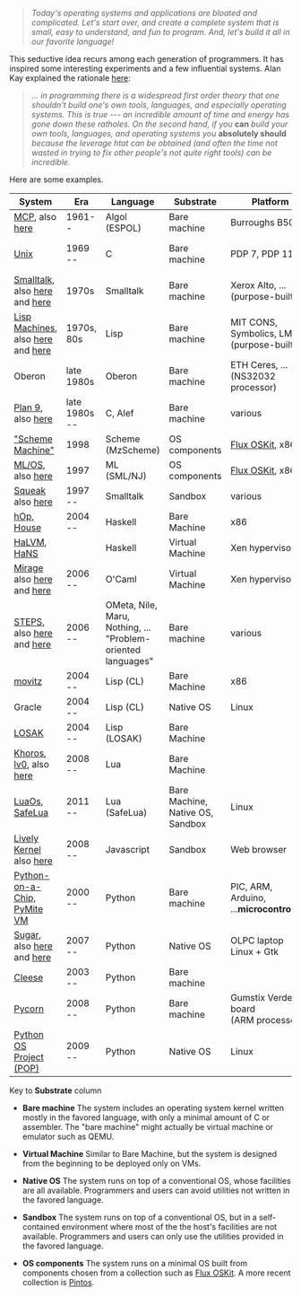 > *Today's operating systems and applications are bloated and
> complicated.  Let's start over, and create a complete system that is
> small, easy to understand, and fun to program.  And, let's build it
> all in our favorite language!*

This seductive idea recurs among each generation of programmers.  It
has inspired some interesting experiments and a few influential
systems.  Alan Kay explained the rationale
[here](http://www.vpri.org/pdf/m2004001_power.pdf):

> *... in programming there is a widespread first order theory that one
> shouldn't build one's own tools, languages, and especially operating
> systems.  This is true --- an incredible amount of time and energy has
> gone down these ratholes.  On the second hand, if you* **can** *build your
> own tools, languages, and operating systems you* **absolutely should**
> *because the leverage htat can be obtained (and often the time not
> wasted in trying to fix other people's not quite right tools) can be
> incredible.*

Here are some examples.

| System | Era | Language | Substrate    | Platform  | Applications |
| ------ | --- | -------- | -------- | -------   | ------- |
| [MCP](http://en.wikipedia.org/wiki/MCP_%28Burroughs_Large_Systems%29), also [here](http://en.wikipedia.org/wiki/Burroughs_large_systems) | 1961-- | Algol (ESPOL) | Bare machine | Burroughs B5000 | Data processing |
| [Unix](http://cm.bell-labs.com/cm/cs/who/dmr/hist.html)  | 1969 -- | C | Bare machine | PDP 7, PDP 11, ... | Programming<br>Document preparation  |
| [Smalltalk](http://classes.soe.ucsf.edu/cmps112/Spring03/readings/Ingalls78.html), also [here](http://www.vpri.org/pdf/m2004001_power.pdf) and [here](http://news.ycombinator.com/item?id=3996209) | 1970s | Smalltalk | Bare machine | Xerox Alto, ...<br>(purpose-built) | Education |
| [Lisp Machines](http://en.wikipedia.org/wiki/Lisp_machine), also [here](http://www.lispmachine.net/) and [here](http://www.andromeda.com/people/ddyer/lisp/) | 1970s, 80s | Lisp | Bare machine | MIT CONS, Symbolics, LMI, ...<br>(purpose-built)| Artificial Intelligence |
| Oberon | late 1980s | Oberon | Bare machine | ETH Ceres, ...<br>(NS32032 processor) | Programming<br>Electronics CAD|
| [Plan 9](http://plan9.bell-labs.com/sys/doc/9.html), also [here](http://doc.cat-v.org/plan_9/) | late 1980s -- | C, Alef | Bare machine | various | Programming<br>Electronics CAD |
| ["Scheme Machine"](http://lists.tunes.org/archives/lispos/1998-December/002514.html) | 1998 | Scheme (MzScheme) | OS components | [Flux OSKit](http://www.cs.utah.edu/flux/oskit/), x86 | |
| [ML/OS](dspace.mit.edu/bitstream/handle/1721.1/47545/40495469.pdf), also [here](http://www.cs.utah.edu/flux/papers/oskit-sosp97.html) | 1997 | ML (SML/NJ) | OS components | [Flux OSKit](http://www.cs.utah.edu/flux/oskit/), x86 | |
| [Squeak](http://www.squeak.org/) also [here](http://ftp.squeak.org/docs/OOPSLA.Squeak.html) | 1997 -- | Smalltalk | Sandbox | various ||
| [hOp, House](http://programatica.cs.pdx.edu/House/) | 2004 -- | Haskell | Bare Machine | x86 || 
| [HaLVM](halvm.org), [HaNS](http://www.haskell.org/pipermail/haskell-cafe/2011-May/092291.html) | | Haskell | Virtual Machine | Xen hypervisor | Cloud computing |
| [Mirage](http://www.openmirage.org/) also [here](http://www.openmirage.org/wiki/papers) and [here](http://dl.acm.org/citation.cfm?id=1863114)| 2006 -- | O'Caml | Virtual Machine | Xen hypervisor | Cloud computing |
| [STEPS]( http://vpri.org/html/work/ifnct.htm), also [here](http://www.vpri.org/pdf/tr2011004_steps11.pdf) and [here](http://news.ycombinator.com/item?id=3996209) | 2006 -- |  OMeta, Nile, Maru, Nothing, ...<br>"Problem-oriented languages" | Bare machine |  various | Education<br>"Desktop publishing" | 
| [movitz](http://common-lisp.net/project/movitz/) | 2004 -- | Lisp (CL) |  Bare Machine | x86 | |
| Gracle | 2004 -- | Lisp (CL) | Native OS | Linux || 
| [LOSAK](http://losak.sourceforge.net/) | 2004 -- | Lisp (LOSAK) | Bare Machine | | |
| [Khoros](http://outofhanwell.wordpress.com/2008/08/16/khoros-a-lua-operating-system/), [lv0](http://lv0.org/), also [here](http://lua-users.org/lists/lua-l/2011-08/msg01189.html) | 2008 -- | Lua | Bare Machine | ||
| [LuaOs](http://luaos.net/docs/manual.php), [SafeLua](http://luaos.net/docs/safelua-api.html) | 2011 -- | Lua (SafeLua) | Bare Machine, Native OS, Sandbox |  Linux || 
| [Lively Kernel](http://www.svgopen.org/2008/papers/93-The_Lively_Kernel_Web_Application_Framework/) also [here](http://www.lively-kernel.org/)  | 2008 -- | Javascript | Sandbox | Web browser ||
| [Python-on-a-Chip, PyMite VM](http://code.google.com/p/python-on-a-chip/)  | 2000 -- | Python | Bare machine | PIC, ARM, Arduino, ...<b>microcontrollers | Embedded controllers |
| [Sugar](http://www.ibm.com/developerworks/linux/tutorials/l-sugarpy/), also [here](http://wiki.laptop.org/go/Sugar_Architecture) and [here](http://wiki.laptop.org/go/Understanding_Sugar_code) | 2007 -- | Python | Native OS | OLPC laptop<br>Linux + Gtk | Education |
| [Cleese](https://github.com/jtauber/cleese/) | 2003 --| Python | Bare machine |||
| [Pycorn](http://www.pycorn.org/home) | 2008 -- | Python | Bare machine | Gumstix Verdex board<br>(ARM processor) | Education |
| [Python OS Project (POP)](http://python-os/en/) | 2009 -- | Python | Native OS | Linux | Desktop OS<br>"Just For Fun" |


Key to **Substrate** column

* **Bare machine** 
The system includes an operating system kernel written mostly
in the favored language, with only a minimal amount of C or assembler.
The "bare machine" might actually be virtual machine or emulator
such as QEMU.

* **Virtual Machine** Similar to Bare Machine, but the system is designed from the
beginning to be deployed only on VMs.

* **Native OS** The system runs on top of a conventional OS, whose facilities are
all available.  Programmers and users can avoid utilities not written in the favored language.

* **Sandbox** The system runs on top of a conventional OS, but in a self-contained
environment where most of the the host's facilities are not available.
Programmers and users can only use the utilities provided in the
favored language.

* **OS components** The system runs on a minimal OS built from components chosen from a
collection such as [Flux OSKit](http://www.cs.utah.edu/flux/oskit/).
A more recent collection is
[Pintos](http://www.stanford.edu/class/cs140/projects/pintos/pintos.html).

